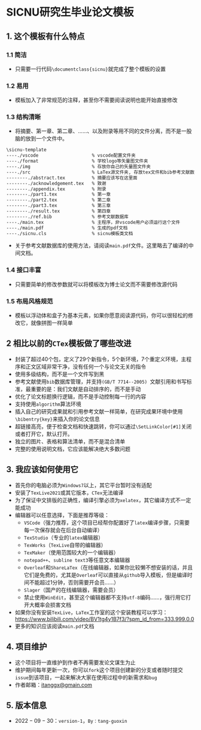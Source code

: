 # SICNU研究生毕业论文模板

## 1. 这个模板有什么特点

### 1.1 简洁

- 只需要一行代码`\documentclass{sicnu}`就完成了整个模板的设置

### 1.2 易用

- 模板加入了非常规范的注释，甚至你不需要阅读说明也能开始直接修改

### 1.3 结构清晰

- 将摘要、第一章、第二章、......、以及附录等用不同的文件分离，而不是一股脑的放到一个文件中。

```bash
\sicnu-template
----./vscode					% vscode配置文件夹
----./format					% 学校logo等矢量图文件夹
----./img 						% 存放你自己的矢量图文件夹
----./src 						% LaTex源文件夹, 存放tex文件和bib参考文献数据库
--------./abstract.tex			% 摘要应该写在这里面
--------./acknowledgement.tex	% 致谢
--------./appendix.tex			% 附录
--------./part1.tex				% 第一章
--------./part2.tex				% 第二章
--------./part3.tex				% 第三章
--------./result.tex			% 第四章
--------./ref.bib				% 参考文献数据库
----./main.tex					% 主程序，非vscode用户必须运行这个文件
----./main.pdf					% 生成的pdf文档
----./sicnu.cls					% sicnu模板类文档
```

- 关于参考文献数据库的使用方法，请阅读`main.pdf`文件。这里略去了编译的中间文档。

### 1.4 接口丰富

- 只需要简单的修改参数就可以将模板改为博士论文而不需要修改源代码

### 1.5 布局风格规范

- 模板以浮动体和盒子为基本元素，如果你愿意阅读源代码，你可以很轻松的修改它，就像拼图一样简单



## 2 相比以前的`CTex`模板做了哪些改进

- 封装了超过$40$个包，定义了$29$个新指令，$5$个新环境，$7$个重定义环境，主程序和正文区域非常干净，没有任何一个与论文无关的指令
- 使用多级结构，而不是一个文件写到黑
- 参考文献使用`bib`数据库管理，并支持`(GB/T 7714--2005) `文献引用和书写标准，最重要的是：我们文献是自动排序的，而不是手动
- 优化了论文标题换行逻辑，而不是手动控制每一行的内容
- 支持使用`algorithm`算法环境
- 插入自己的研究成果就和引用参考文献一样简单，在研究成果环境中使用`\bibentry{key}`来插入你的论文信息
- 超链接高亮，便于检查文档和快速跳转，你可以通过`\SetLinkColor[#1]`关闭或者打开它，默认打开。
- 独立的图片、表格和算法清单，而不是混合清单
- 完整的使用说明文档，它应该能解决绝大多数问题



## 3. 我应该如何使用它

- 首先你的电脑必须为`Windows7`以上，其它平台暂时没有适配
- 安装了`TexLive2021`或其它版本，`CTex`无法编译
- 为了保证中文排版的正确性，编译引擎必须为`xelatex`，其它编译方式不一定能成功
- 编辑器可以任意选择，下面是推荐等级：
  - `VSCode`（强力推荐，这个项目已经帮你配置好了`latex`编译步骤，只需要每一次保存就会在后台自动编译）
  - `TexStudio`（专业的`latex`编辑器）
  - `TexWorks`（`TexLive`自带的编辑器）
  - `TexMaker`（使用范围较大的一个编辑器）
  - `notepad++`、`subline text3`等任意文本编辑器
  - `Overleaf`和`ShareLaTex`（在线编辑器，如果你比较懒不想安装的话，并且它们是免费的，尤其是`Overleaf`可以直接从`github`导入模板，但是编译时间不能超过$1$分钟，否则需要开会员......）
  - `Slager`（国产的在线编辑器，需要会员）
  - 禁止使用`WinEdit`，甚至这个编辑器都不支持`utf-8`编码......，强行用它打开大概率会损害文档
- 如果你没有安装`TexLive`，`LaTex`工作室的这个安装教程可以学习：https://www.bilibili.com/video/BV1tg4y1B7f3/?spm_id_from=333.999.0.0
- 更多的知识应该阅读`main.pdf`文档



## 4. 项目维护

- 这个项目将一直维护到作者不再需要发论文谋生为止
- 维护期间每年更新一次，你可以`fork`这个项目创建新的分支或者随时提交`issue`到该项目，一起来解决大家在使用过程中的新需求和`bug`
- 作者邮箱：itanggx@gmain.com



## 5. 版本信息

- $2022-09-30$：`version-1`，`By：tang-guoxin`

